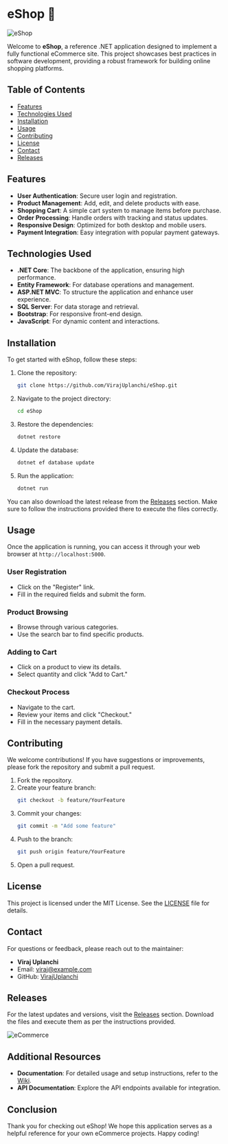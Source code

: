 # eShop 🛒

![eShop](https://img.shields.io/badge/eShop-Reference%20eCommerce%20App-blue.svg)

Welcome to **eShop**, a reference .NET application designed to implement a fully functional eCommerce site. This project showcases best practices in software development, providing a robust framework for building online shopping platforms. 

## Table of Contents

- [Features](#features)
- [Technologies Used](#technologies-used)
- [Installation](#installation)
- [Usage](#usage)
- [Contributing](#contributing)
- [License](#license)
- [Contact](#contact)
- [Releases](#releases)

## Features

- **User Authentication**: Secure user login and registration.
- **Product Management**: Add, edit, and delete products with ease.
- **Shopping Cart**: A simple cart system to manage items before purchase.
- **Order Processing**: Handle orders with tracking and status updates.
- **Responsive Design**: Optimized for both desktop and mobile users.
- **Payment Integration**: Easy integration with popular payment gateways.

## Technologies Used

- **.NET Core**: The backbone of the application, ensuring high performance.
- **Entity Framework**: For database operations and management.
- **ASP.NET MVC**: To structure the application and enhance user experience.
- **SQL Server**: For data storage and retrieval.
- **Bootstrap**: For responsive front-end design.
- **JavaScript**: For dynamic content and interactions.

## Installation

To get started with eShop, follow these steps:

1. Clone the repository:
   ```bash
   git clone https://github.com/VirajUplanchi/eShop.git
   ```

2. Navigate to the project directory:
   ```bash
   cd eShop
   ```

3. Restore the dependencies:
   ```bash
   dotnet restore
   ```

4. Update the database:
   ```bash
   dotnet ef database update
   ```

5. Run the application:
   ```bash
   dotnet run
   ```

You can also download the latest release from the [Releases](https://github.com/VirajUplanchi/eShop/releases) section. Make sure to follow the instructions provided there to execute the files correctly.

## Usage

Once the application is running, you can access it through your web browser at `http://localhost:5000`. 

### User Registration

- Click on the "Register" link.
- Fill in the required fields and submit the form.

### Product Browsing

- Browse through various categories.
- Use the search bar to find specific products.

### Adding to Cart

- Click on a product to view its details.
- Select quantity and click "Add to Cart."

### Checkout Process

- Navigate to the cart.
- Review your items and click "Checkout."
- Fill in the necessary payment details.

## Contributing

We welcome contributions! If you have suggestions or improvements, please fork the repository and submit a pull request. 

1. Fork the repository.
2. Create your feature branch:
   ```bash
   git checkout -b feature/YourFeature
   ```
3. Commit your changes:
   ```bash
   git commit -m "Add some feature"
   ```
4. Push to the branch:
   ```bash
   git push origin feature/YourFeature
   ```
5. Open a pull request.

## License

This project is licensed under the MIT License. See the [LICENSE](LICENSE) file for details.

## Contact

For questions or feedback, please reach out to the maintainer:

- **Viraj Uplanchi**
- Email: viraj@example.com
- GitHub: [VirajUplanchi](https://github.com/VirajUplanchi)

## Releases

For the latest updates and versions, visit the [Releases](https://github.com/VirajUplanchi/eShop/releases) section. Download the files and execute them as per the instructions provided.

![eCommerce](https://images.unsplash.com/photo-1584515983877-0a43d5d1c7b1?crop=entropy&cs=tinysrgb&fit=max&fm=jpg&ixid=MnwzNjUyOXwwfDF8c2VhcmNofDJ8fGVjb21tZXJjZXxlbnwwfHx8fDE2Mzc4NzA0MTI&ixlib=rb-1.2.1&q=80&w=400)

## Additional Resources

- **Documentation**: For detailed usage and setup instructions, refer to the [Wiki](https://github.com/VirajUplanchi/eShop/wiki).
- **API Documentation**: Explore the API endpoints available for integration.

## Conclusion

Thank you for checking out eShop! We hope this application serves as a helpful reference for your own eCommerce projects. Happy coding!